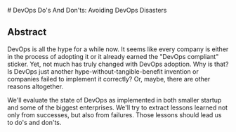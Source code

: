 # DevOps Do's And Don'ts: Avoiding DevOps Disasters

## Abstract

DevOps is all the hype for a while now. It seems like every company is either in the process of adopting it or it already earned the "DevOps compliant" sticker. Yet, not much has truly changed with DevOps adoption. Why is that? Is DevOps just another hype-without-tangible-benefit invention or companies failed to implement it correctly? Or, maybe, there are other reasons altogether.

We'll evaluate the state of DevOps as implemented in both smaller startup and some of the biggest enterprises. We'll try to extract lessons learned not only from successes, but also from failures. Those lessons should lead us to do's and don'ts.